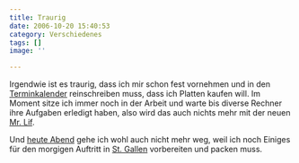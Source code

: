 ```yaml
---
title: Traurig
date: 2006-10-20 15:40:53
category: Verschiedenes
tags: []
image: ''

---
```


Irgendwie ist es traurig, dass ich mir schon fest vornehmen und in den [Terminkalender](http://management.monster.com/featuredreports/new-managers/time-management/?WT.mc_n=MNL000283) reinschreiben muss, dass ich Platten kaufen will. Im Moment sitze ich immer noch in der Arbeit und warte bis diverse Rechner ihre Aufgaben erledigt haben, also wird das auch nichts mehr mit der neuen [Mr. Lif](http://www.mrlif.com/).   

  

Und [heute Abend](http://www.misantropolis.de/2006/10/ladi-dadi) gehe ich wohl auch nicht mehr weg, weil ich noch Einiges für den morgigen Auftritt in [St. Gallen](http://www.rumpeltum.ch/) vorbereiten und packen muss.

